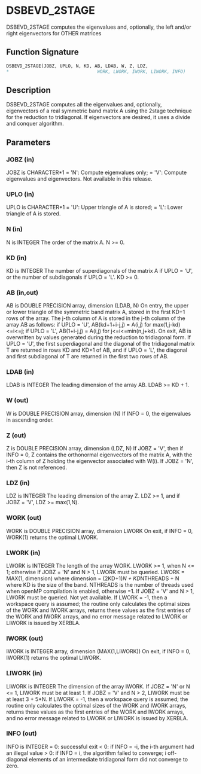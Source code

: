 # DSBEVD_2STAGE

DSBEVD_2STAGE computes the eigenvalues and, optionally, the left and/or right eigenvectors for OTHER matrices

## Function Signature

```fortran
DSBEVD_2STAGE(JOBZ, UPLO, N, KD, AB, LDAB, W, Z, LDZ,
*                                 WORK, LWORK, IWORK, LIWORK, INFO)
```

## Description


 DSBEVD_2STAGE computes all the eigenvalues and, optionally, eigenvectors of
 a real symmetric band matrix A using the 2stage technique for
 the reduction to tridiagonal. If eigenvectors are desired, it uses
 a divide and conquer algorithm.


## Parameters

### JOBZ (in)

JOBZ is CHARACTER*1 = 'N': Compute eigenvalues only; = 'V': Compute eigenvalues and eigenvectors. Not available in this release.

### UPLO (in)

UPLO is CHARACTER*1 = 'U': Upper triangle of A is stored; = 'L': Lower triangle of A is stored.

### N (in)

N is INTEGER The order of the matrix A. N >= 0.

### KD (in)

KD is INTEGER The number of superdiagonals of the matrix A if UPLO = 'U', or the number of subdiagonals if UPLO = 'L'. KD >= 0.

### AB (in,out)

AB is DOUBLE PRECISION array, dimension (LDAB, N) On entry, the upper or lower triangle of the symmetric band matrix A, stored in the first KD+1 rows of the array. The j-th column of A is stored in the j-th column of the array AB as follows: if UPLO = 'U', AB(kd+1+i-j,j) = A(i,j) for max(1,j-kd)<=i<=j; if UPLO = 'L', AB(1+i-j,j) = A(i,j) for j<=i<=min(n,j+kd). On exit, AB is overwritten by values generated during the reduction to tridiagonal form. If UPLO = 'U', the first superdiagonal and the diagonal of the tridiagonal matrix T are returned in rows KD and KD+1 of AB, and if UPLO = 'L', the diagonal and first subdiagonal of T are returned in the first two rows of AB.

### LDAB (in)

LDAB is INTEGER The leading dimension of the array AB. LDAB >= KD + 1.

### W (out)

W is DOUBLE PRECISION array, dimension (N) If INFO = 0, the eigenvalues in ascending order.

### Z (out)

Z is DOUBLE PRECISION array, dimension (LDZ, N) If JOBZ = 'V', then if INFO = 0, Z contains the orthonormal eigenvectors of the matrix A, with the i-th column of Z holding the eigenvector associated with W(i). If JOBZ = 'N', then Z is not referenced.

### LDZ (in)

LDZ is INTEGER The leading dimension of the array Z. LDZ >= 1, and if JOBZ = 'V', LDZ >= max(1,N).

### WORK (out)

WORK is DOUBLE PRECISION array, dimension LWORK On exit, if INFO = 0, WORK(1) returns the optimal LWORK.

### LWORK (in)

LWORK is INTEGER The length of the array WORK. LWORK >= 1, when N <= 1; otherwise If JOBZ = 'N' and N > 1, LWORK must be queried. LWORK = MAX(1, dimension) where dimension = (2KD+1)*N + KD*NTHREADS + N where KD is the size of the band. NTHREADS is the number of threads used when openMP compilation is enabled, otherwise =1. If JOBZ = 'V' and N > 1, LWORK must be queried. Not yet available. If LWORK = -1, then a workspace query is assumed; the routine only calculates the optimal sizes of the WORK and IWORK arrays, returns these values as the first entries of the WORK and IWORK arrays, and no error message related to LWORK or LIWORK is issued by XERBLA.

### IWORK (out)

IWORK is INTEGER array, dimension (MAX(1,LIWORK)) On exit, if INFO = 0, IWORK(1) returns the optimal LIWORK.

### LIWORK (in)

LIWORK is INTEGER The dimension of the array IWORK. If JOBZ = 'N' or N <= 1, LIWORK must be at least 1. If JOBZ = 'V' and N > 2, LIWORK must be at least 3 + 5*N. If LIWORK = -1, then a workspace query is assumed; the routine only calculates the optimal sizes of the WORK and IWORK arrays, returns these values as the first entries of the WORK and IWORK arrays, and no error message related to LWORK or LIWORK is issued by XERBLA.

### INFO (out)

INFO is INTEGER = 0: successful exit < 0: if INFO = -i, the i-th argument had an illegal value > 0: if INFO = i, the algorithm failed to converge; i off-diagonal elements of an intermediate tridiagonal form did not converge to zero.

